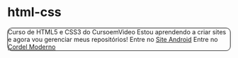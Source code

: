 # html-css
 <div>
     Curso de HTML5 e CSS3 do CursoemVideo
     Estou aprendendo a criar sites e agora vou gerenciar meus repositórios!
     Entre no <a href="https://jonasvlima.github.io/html-css/desafios/d010/android"> Site Android</a>
     Entre no <a href="https://jonasvlima.github.io/html-css/desafios/d012/">Cordel Moderno</a>
 </div>

<style> 
    
    div {
        border: 1px solid black;
        border-radius: 10px
    }

</style>